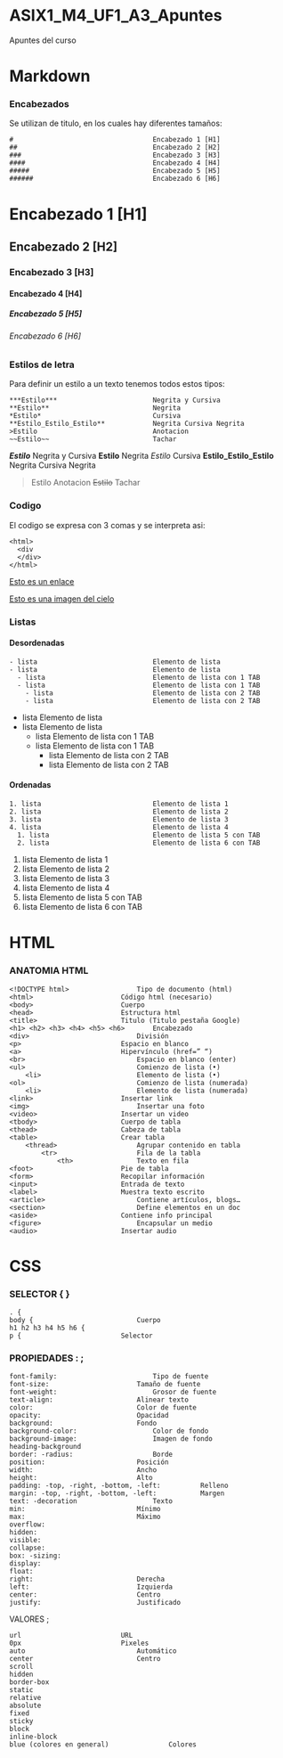 # ASIX1_M4_UF1_A3_Apuntes
Apuntes del curso

# Markdown
### Encabezados
Se utilizan de titulo, en los cuales hay diferentes tamaños:
```
#                                   Encabezado 1 [H1]
##                                  Encabezado 2 [H2]
###                                 Encabezado 3 [H3]
####                                Encabezado 4 [H4]
#####                               Encabezado 5 [H5]
######                              Encabezado 6 [H6]
```
#                                   Encabezado 1 [H1]
##                                  Encabezado 2 [H2]
###                                 Encabezado 3 [H3]
####                                Encabezado 4 [H4]
#####                               Encabezado 5 [H5]
######                              Encabezado 6 [H6]

### Estilos de letra
Para definir un estilo a un texto tenemos todos estos tipos:
```
***Estilo***                        Negrita y Cursiva
**Estilo**                          Negrita
*Estilo*                            Cursiva
**Estilo_Estilo_Estilo**            Negrita Cursiva Negrita
>Estilo                             Anotacion
~~Estilo~~                          Tachar
```
***Estilo***                        Negrita y Cursiva
**Estilo**                          Negrita
*Estilo*                            Cursiva
**Estilo_Estilo_Estilo**            Negrita Cursiva Negrita
>Estilo                             Anotacion
~~Estilo~~                          Tachar

### Codigo
El codigo se expresa con 3 comas y se interpreta asi:
```
<html>
  <div
  </div>
</html>
```
<html>
  <div>
  </div>
</html>

[Esto es un enlace](https://joan23.fje.edu "Enlace a la web del cole")

[Esto es una imagen del cielo](https://github.com/Marioto33/ASIX1_M4_UF1_A3_Apuntes/blob/main/img/cielo.jpeg "imagen del cielo azul")
### Listas
#### Desordenadas
```
- lista                             Elemento de lista
- lista                             Elemento de lista
  - lista                           Elemento de lista con 1 TAB
  - lista                           Elemento de lista con 1 TAB
    - lista                         Elemento de lista con 2 TAB
    - lista                         Elemento de lista con 2 TAB
```
- lista                             Elemento de lista
- lista                             Elemento de lista
  - lista                           Elemento de lista con 1 TAB
  - lista                           Elemento de lista con 1 TAB
    - lista                         Elemento de lista con 2 TAB
    - lista                         Elemento de lista con 2 TAB
#### Ordenadas
```
1. lista                            Elemento de lista 1
2. lista                            Elemento de lista 2
3. lista                            Elemento de lista 3
4. lista                            Elemento de lista 4
  1. lista                          Elemento de lista 5 con TAB
  2. lista                          Elemento de lista 6 con TAB
```
1. lista                            Elemento de lista 1
2. lista                            Elemento de lista 2
3. lista                            Elemento de lista 3
4. lista                            Elemento de lista 4
  1. lista                          Elemento de lista 5 con TAB
  2. lista                          Elemento de lista 6 con TAB

# HTML

### ANATOMIA HTML
```
<!DOCTYPE html>					Tipo de documento (html)
<html>						Código html (necesario)
<body>						Cuerpo
<head>						Estructura html
<title>						Titulo (Titulo pestaña Google)
<h1> <h2> <h3> <h4> <h5> <h6>		Encabezado
<div>							División
<p>							Espacio en blanco
<a>							Hipervínculo (href=” “)
<br>							Espacio en blanco (enter)
<ul>							Comienzo de lista (•)
	<li>						Elemento de lista (•)
<ol>							Comienzo de lista (numerada)
	<li>						Elemento de lista (numerada)
<link>						Insertar link 
<img>							Insertar una foto
<video>						Insertar un video
<tbody>						Cuerpo de tabla
<thead>						Cabeza de tabla
<table>						Crear tabla
	<thread>					Agrupar contenido en tabla
		<tr>					Fila de la tabla
			<th>				Texto en fila
<foot>						Pie de tabla
<form>						Recopilar información
<input>						Entrada de texto
<label>						Muestra texto escrito
<article>						Contiene artículos, blogs…
<section>						Define elementos en un doc
<aside>						Contiene info principal
<figure>						Encapsular un medio
<audio>						Insertar audio
```

# CSS

### SELECTOR  {  }
```
. {
body {							Cuerpo
h1 h2 h3 h4 h5 h6 {					
p {							Selector
```

### PROPIEDADES   :  ;
```
font-family:						Tipo de fuente
font-size:						Tamaño de fuente
font-weight:						Grosor de fuente
text-align:						Alinear texto
color: 							Color de fuente
opacity:						Opacidad
background:						Fondo
background-color:					Color de fondo
background-image:					Imagen de fondo
heading-background					
border: -radius:					Borde
position:						Posición
width:							Ancho
height:							Alto
padding: -top, -right, -bottom, -left:			Relleno
margin: -top, -right, -bottom, -left:			Margen
text: -decoration					Texto
min:							Mínimo
max:							Máximo
overflow:							
hidden:							
visible:							
collapse:							
box: -sizing:						
display:							
float:							
right:							Derecha
left:							Izquierda
center:							Centro
justify:						Justificado
```

VALORES ;
```
url							URL
0px							Pixeles
auto							Automático
center							Centro
scroll							
hidden							
border-box							
static							
relative							
absolute							
fixed								
sticky							
block								
inline-block						
blue (colores en general)				Colores
```
